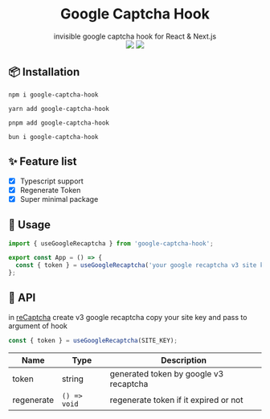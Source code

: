 <div align="center">
<h1>Google Captcha Hook</h1>
invisible google captcha hook for React & Next.js
</div>

<div align="center">
<img src="https://img.shields.io/badge/downloads-1.2k-blue">
<img src="https://img.shields.io/static/v1?label=minzipped&message=0.6kb&color=%23219c6e">
</div>

## 📦 Installation

`npm i google-captcha-hook`

`yarn add google-captcha-hook`

`pnpm add google-captcha-hook`

`bun i google-captcha-hook`

## ✨ Feature list

- [x] Typescript support
- [x] Regenerate Token
- [x] Super minimal package

## 📝 Usage

```jsx
import { useGoogleRecaptcha } from 'google-captcha-hook';

export const App = () => {
  const { token } = useGoogleRecaptcha('your google recaptcha v3 site key');
};
```

## 📄 API

in [reCaptcha](https://www.google.com/recaptcha/about/) create v3 google recaptcha copy your site key and pass to argument of hook

```jsx
const { token } = useGoogleRecaptcha(SITE_KEY);
```

| Name       | Type         | Description                            |
| ---------- | ------------ | -------------------------------------- |
| token      | string       | generated token by google v3 recaptcha |
| regenerate | `() => void` | regenerate token if it expired or not  |
